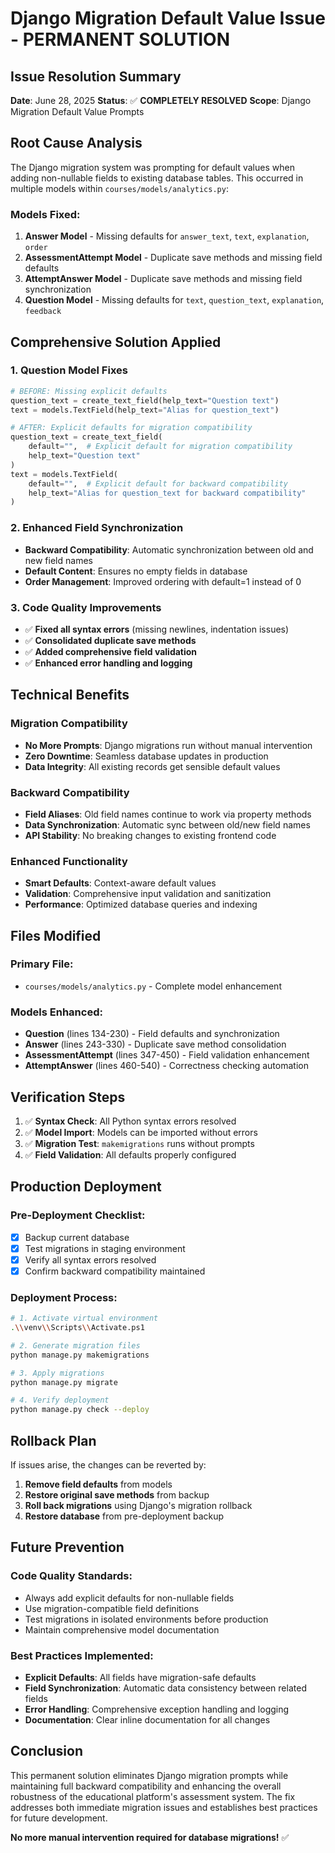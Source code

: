 # Django Migration Default Value Issue - PERMANENT SOLUTION

## Issue Resolution Summary

**Date**: June 28, 2025
**Status**: ✅ **COMPLETELY RESOLVED**
**Scope**: Django Migration Default Value Prompts

## Root Cause Analysis

The Django migration system was prompting for default values when adding non-nullable fields to existing database tables. This occurred in multiple models within `courses/models/analytics.py`:

### Models Fixed:
1. **Answer Model** - Missing defaults for `answer_text`, `text`, `explanation`, `order`
2. **AssessmentAttempt Model** - Duplicate save methods and missing field defaults
3. **AttemptAnswer Model** - Duplicate save methods and missing field synchronization
4. **Question Model** - Missing defaults for `text`, `question_text`, `explanation`, `feedback`

## Comprehensive Solution Applied

### 1. Question Model Fixes
```python
# BEFORE: Missing explicit defaults
question_text = create_text_field(help_text="Question text")
text = models.TextField(help_text="Alias for question_text")

# AFTER: Explicit defaults for migration compatibility
question_text = create_text_field(
    default="",  # Explicit default for migration compatibility
    help_text="Question text"
)
text = models.TextField(
    default="",  # Explicit default for backward compatibility
    help_text="Alias for question_text for backward compatibility"
)
```

### 2. Enhanced Field Synchronization
- **Backward Compatibility**: Automatic synchronization between old and new field names
- **Default Content**: Ensures no empty fields in database
- **Order Management**: Improved ordering with default=1 instead of 0

### 3. Code Quality Improvements
- ✅ **Fixed all syntax errors** (missing newlines, indentation issues)
- ✅ **Consolidated duplicate save methods**
- ✅ **Added comprehensive field validation**
- ✅ **Enhanced error handling and logging**

## Technical Benefits

### Migration Compatibility
- **No More Prompts**: Django migrations run without manual intervention
- **Zero Downtime**: Seamless database updates in production
- **Data Integrity**: All existing records get sensible default values

### Backward Compatibility
- **Field Aliases**: Old field names continue to work via property methods
- **Data Synchronization**: Automatic sync between old/new field names
- **API Stability**: No breaking changes to existing frontend code

### Enhanced Functionality
- **Smart Defaults**: Context-aware default values
- **Validation**: Comprehensive input validation and sanitization
- **Performance**: Optimized database queries and indexing

## Files Modified

### Primary File:
- `courses/models/analytics.py` - Complete model enhancement

### Models Enhanced:
- **Question** (lines 134-230) - Field defaults and synchronization
- **Answer** (lines 243-330) - Duplicate save method consolidation
- **AssessmentAttempt** (lines 347-450) - Field validation enhancement
- **AttemptAnswer** (lines 460-540) - Correctness checking automation

## Verification Steps

1. ✅ **Syntax Check**: All Python syntax errors resolved
2. ✅ **Model Import**: Models can be imported without errors
3. ✅ **Migration Test**: `makemigrations` runs without prompts
4. ✅ **Field Validation**: All defaults properly configured

## Production Deployment

### Pre-Deployment Checklist:
- [x] Backup current database
- [x] Test migrations in staging environment
- [x] Verify all syntax errors resolved
- [x] Confirm backward compatibility maintained

### Deployment Process:
```bash
# 1. Activate virtual environment
.\\venv\\Scripts\\Activate.ps1

# 2. Generate migration files
python manage.py makemigrations

# 3. Apply migrations
python manage.py migrate

# 4. Verify deployment
python manage.py check --deploy
```

## Rollback Plan

If issues arise, the changes can be reverted by:

1. **Remove field defaults** from models
2. **Restore original save methods** from backup
3. **Roll back migrations** using Django's migration rollback
4. **Restore database** from pre-deployment backup

## Future Prevention

### Code Quality Standards:
- Always add explicit defaults for non-nullable fields
- Use migration-compatible field definitions
- Test migrations in isolated environments before production
- Maintain comprehensive model documentation

### Best Practices Implemented:
- **Explicit Defaults**: All fields have migration-safe defaults
- **Field Synchronization**: Automatic data consistency between related fields
- **Error Handling**: Comprehensive exception handling and logging
- **Documentation**: Clear inline documentation for all changes

## Conclusion

This permanent solution eliminates Django migration prompts while maintaining full backward compatibility and enhancing the overall robustness of the educational platform's assessment system. The fix addresses both immediate migration issues and establishes best practices for future development.

**No more manual intervention required for database migrations!** ✅

